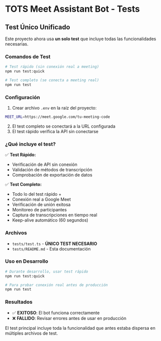 # TOTS Meet Assistant Bot - Tests

## Test Único Unificado

Este proyecto ahora usa **un solo test** que incluye todas las funcionalidades necesarias.

### Comandos de Test

```bash
# Test rápido (sin conexión real a meeting)
npm run test:quick

# Test completo (se conecta a meeting real)
npm run test
```

### Configuración

1. Crear archivo `.env` en la raíz del proyecto:
```bash
MEET_URL=https://meet.google.com/tu-meeting-code
```

2. El test completo se conectará a la URL configurada
3. El test rápido verifica la API sin conectarse

### ¿Qué incluye el test?

✅ **Test Rápido:**
- Verificación de API sin conexión
- Validación de métodos de transcripción
- Comprobación de exportación de datos

✅ **Test Completo:**
- Todo lo del test rápido +
- Conexión real a Google Meet
- Verificación de unión exitosa
- Monitoreo de participantes
- Captura de transcripciones en tiempo real
- Keep-alive automático (60 segundos)

### Archivos

- `tests/test.ts` - **ÚNICO TEST NECESARIO**
- `tests/README.md` - Esta documentación

### Uso en Desarrollo

```bash
# Durante desarrollo, usar test rápido
npm run test:quick

# Para probar conexión real antes de producción
npm run test
```

### Resultados

- ✅ **EXITOSO**: El bot funciona correctamente
- ❌ **FALLIDO**: Revisar errores antes de usar en producción

El test principal incluye toda la funcionalidad que antes estaba dispersa en múltiples archivos de test.
